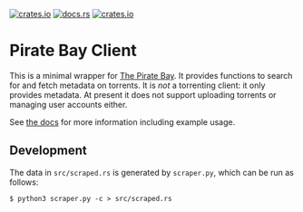 [![crates.io](https://img.shields.io/crates/v/rbay)](https://crates.io/crates/rbay)
[![docs.rs](https://img.shields.io/docsrs/rbay)](https://docs.rs/rbay/latest/rbay)
[![crates.io](https://img.shields.io/crates/l/rbay)](https://choosealicense.com/licenses/mit/)

# Pirate Bay Client

This is a minimal wrapper for [The Pirate Bay](https://thepiratebay.org/). It provides
functions to search for and fetch metadata on torrents. It is *not* a torrenting client:
it only provides metadata. At present it does not support uploading torrents or managing
user accounts either.

See [the docs](https://docs.rs/rbay/latest/rbay/) for more information including example usage.

## Development

The data in `src/scraped.rs` is generated by `scraper.py`, which can be run as follows:

```
$ python3 scraper.py -c > src/scraped.rs
```
